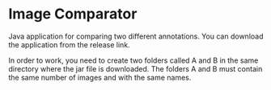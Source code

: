 # Image Comparator 

Java application for comparing two different annotations. You can download the application from the release link.

In order to work, you need to create two folders called A and B in the same directory where the jar file is downloaded. The folders A and B must contain the same number of images and with the same names. 
